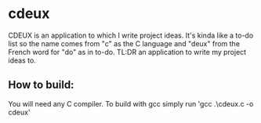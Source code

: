 # cdeux
CDEUX is an application to which I write project ideas. It's kinda like a to-do list so the name comes from "c" as the C language and "deux" from the French word for "do" as in to-do.
TL:DR an application to write my project ideas to.

<h2> How to build: </h2>
You will need any C compiler.
To build with gcc simply run 'gcc .\cdeux.c -o cdeux'
